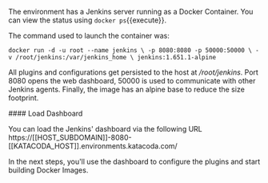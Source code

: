 The environment has a Jenkins server running as a Docker Container. You can view the status using `docker ps`{{execute}}.

The command used to launch the container was:

`docker run -d -u root --name jenkins \
    -p 8080:8080 -p 50000:50000 \
    -v /root/jenkins:/var/jenkins_home \
    jenkins:1.651.1-alpine`

All plugins and configurations get persisted to the host at _/root/jenkins_. Port 8080 opens the web dashboard, 50000 is used to communicate with other Jenkins agents. Finally, the image has an alpine base to reduce the size footprint.

#### Load Dashboard

You can load the Jenkins' dashboard via the following URL https://[[HOST_SUBDOMAIN]]-8080-[[KATACODA_HOST]].environments.katacoda.com/

In the next steps, you'll use the dashboard to configure the plugins and start building Docker Images.
